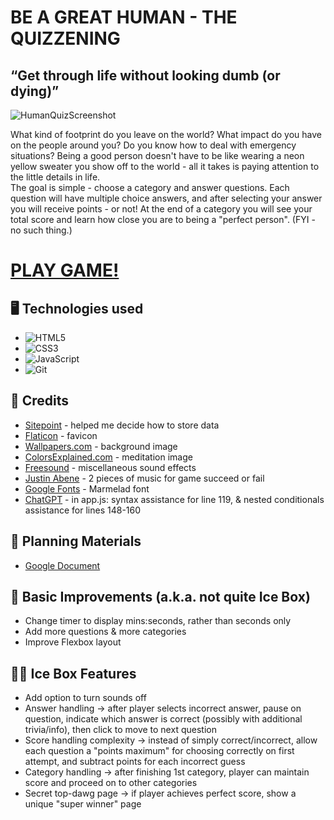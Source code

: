 # BE A GREAT HUMAN - THE QUIZZENING
## “Get through life without looking dumb (or dying)”

![HumanQuizScreenshot](https://github.com/rbozek/Quiz-BeAGreatHuman/assets/152832616/d905db61-01da-4e76-a194-17f4368af168)

What kind of footprint do you leave on the world? What impact do you have on the people around you? Do you know how to deal with emergency situations? Being a good person doesn't have to be like wearing a neon yellow sweater you show off to the world - all it takes is paying attention to the little details in life.<br>
The goal is simple - choose a category and answer questions. Each question will have multiple choice answers, and after selecting your answer you will receive points - or not! At the end of a category you will see your total score and learn how close you are to being a "perfect person". (FYI - no such thing.)

# [PLAY GAME!](https://quiz-beagreathuman.netlify.app/)

## :desktop_computer:	Technologies used 

- ![HTML5](https://img.shields.io/badge/html5-%23E34F26.svg?style=for-the-badge&logo=html5&logoColor=white)
- ![CSS3](https://img.shields.io/badge/css3-%231572B6.svg?style=for-the-badge&logo=css3&logoColor=white)
- ![JavaScript](https://img.shields.io/badge/javascript-%23323330.svg?style=for-the-badge&logo=javascript&logoColor=%23F7DF1E)
- ![Git](https://img.shields.io/badge/git-%23F05033.svg?style=for-the-badge&logo=git&logoColor=white)

## :handshake:	Credits

- [Sitepoint](https://www.sitepoint.com/simple-javascript-quiz/) - helped me decide how to store data
- [Flaticon](https://www.flaticon.com/) - favicon
- [Wallpapers.com](https://wallpapers.com/background/abstract-and-artistic-tile-background-idgwxxk9z0oyx967.html) - background image
- [ColorsExplained.com](https://www.colorsexplained.com/) - meditation image
- [Freesound](https://freesound.org/) - miscellaneous sound effects
- [Justin Abene](https://github.com/jmca) - 2 pieces of music for game succeed or fail
- [Google Fonts](https://fonts.google.com/specimen/Marmelad) - Marmelad font
- [ChatGPT](https://chat.openai.com) - in app.js: syntax assistance for line 119, & nested conditionals assistance for lines 148-160

## :brain:	Planning Materials
- [Google Document](https://docs.google.com/document/d/113u75inesnjXXG_PjuJ-9mHIlA8qXYocUYC1vlsqJ4E/edit?usp=drive_link)

## :wrench:	Basic Improvements (a.k.a. not quite Ice Box)

- Change timer to display mins:seconds, rather than seconds only
- Add more questions & more categories
- Improve Flexbox layout

## :ice_cube::boxing_glove: Ice Box Features 

- Add option to turn sounds off
- Answer handling -> after player selects incorrect answer, pause on question, indicate which answer is correct (possibly with additional trivia/info), then click to move to next question
- Score handling complexity -> instead of simply correct/incorrect, allow each question a "points maximum" for choosing correctly on first attempt, and subtract points for each incorrect guess
- Category handling -> after finishing 1st category, player can maintain score and proceed on to other categories
- Secret top-dawg page -> if player achieves perfect score, show a unique "super winner" page